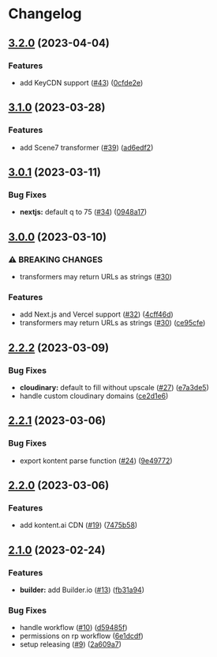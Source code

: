 # Changelog

## [3.2.0](https://github.com/ascorbic/unpic/compare/v3.1.0...v3.2.0) (2023-04-04)


### Features

* add KeyCDN support ([#43](https://github.com/ascorbic/unpic/issues/43)) ([0cfde2e](https://github.com/ascorbic/unpic/commit/0cfde2edf76af9e3825c695d68dc113832d4ad89))

## [3.1.0](https://github.com/ascorbic/unpic/compare/v3.0.1...v3.1.0) (2023-03-28)


### Features

* add Scene7 transformer ([#39](https://github.com/ascorbic/unpic/issues/39)) ([ad6edf2](https://github.com/ascorbic/unpic/commit/ad6edf2b5a119cf6d6a26db0f569c5305d66e911))

## [3.0.1](https://github.com/ascorbic/unpic/compare/v3.0.0...v3.0.1) (2023-03-11)


### Bug Fixes

* **nextjs:** default q to 75 ([#34](https://github.com/ascorbic/unpic/issues/34)) ([0948a17](https://github.com/ascorbic/unpic/commit/0948a171537e335afd5502bd6a31652f68d0c976))

## [3.0.0](https://github.com/ascorbic/unpic/compare/v2.2.2...v3.0.0) (2023-03-10)


### ⚠ BREAKING CHANGES

* transformers may return URLs as strings ([#30](https://github.com/ascorbic/unpic/issues/30))

### Features

* add Next.js and Vercel support ([#32](https://github.com/ascorbic/unpic/issues/32)) ([4cff46d](https://github.com/ascorbic/unpic/commit/4cff46d48988a9e9e8b11a2741109f452acdd334))
* transformers may return URLs as strings ([#30](https://github.com/ascorbic/unpic/issues/30)) ([ce95cfe](https://github.com/ascorbic/unpic/commit/ce95cfe9470fdee43c056f4d861b3477572808df))

## [2.2.2](https://github.com/ascorbic/unpic/compare/v2.2.1...v2.2.2) (2023-03-09)


### Bug Fixes

* **cloudinary:** default to fill without upscale ([#27](https://github.com/ascorbic/unpic/issues/27)) ([e7a3de5](https://github.com/ascorbic/unpic/commit/e7a3de584b6e4acefd6ce9259319a24ce617ce1c))
* handle custom cloudinary domains ([ce2d1e6](https://github.com/ascorbic/unpic/commit/ce2d1e615c6fc3ac3d3a0dff78ace317b572ad4f))

## [2.2.1](https://github.com/ascorbic/unpic/compare/v2.2.0...v2.2.1) (2023-03-06)


### Bug Fixes

* export kontent parse function ([#24](https://github.com/ascorbic/unpic/issues/24)) ([9e49772](https://github.com/ascorbic/unpic/commit/9e49772be926fb56991183d3add85f1a35a38d73))

## [2.2.0](https://github.com/ascorbic/unpic/compare/v2.1.0...v2.2.0) (2023-03-06)


### Features

* add kontent.ai CDN ([#19](https://github.com/ascorbic/unpic/issues/19)) ([7475b58](https://github.com/ascorbic/unpic/commit/7475b58a258878faf2c9f15c094de477294992b1))

## [2.1.0](https://github.com/ascorbic/unpic/compare/2.0.2...v2.1.0) (2023-02-24)


### Features

* **builder:** add Builder.io ([#13](https://github.com/ascorbic/unpic/issues/13)) ([fb31a94](https://github.com/ascorbic/unpic/commit/fb31a94edf9e08a00f8f72258b38123b9c4d27ad))


### Bug Fixes

* handle workflow ([#10](https://github.com/ascorbic/unpic/issues/10)) ([d59485f](https://github.com/ascorbic/unpic/commit/d59485f22decb0cd7146d5443c438d41f247747e))
* permissions on rp workflow ([6e1dcdf](https://github.com/ascorbic/unpic/commit/6e1dcdfc1bf490738f5bab292ed48e096f8504a2))
* setup releasing ([#9](https://github.com/ascorbic/unpic/issues/9)) ([2a609a7](https://github.com/ascorbic/unpic/commit/2a609a7b7f09ed887c0ca2bd8e90dc82b05a787b))
